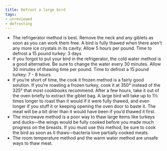 ```yaml
---
title: Defrost a large bird
tags:
- unreviewed
- defrosting
---
```

- The refrigerator method is best.  Remove the neck and any giblets as soon as you can work them free.  A bird is fully thawed when there aren’t any more ice crystals in its cavity.   Allow 5 hours per pound.   Time to defrost a 15 pound turkey:  3 days
- If you forgot to put your bird in the refrigerator, the cold water method is a good alternative.  Be sure to change the water every 30 minutes.  Allow 30 minutes of thawing time per pound.   Time to defrost a 15 pound turkey:  7 - 8 hours
- If you’re short of time, the cook it frozen method is a fairly good solution.  If you’re roasting a frozen turkey, cook it at 350° instead of the 325° that most cookbooks recommend.  After a few hours, take it out of the oven briefly to extract the giblet bag.   A large bird will take up to 1½ times longer to roast than it would if it were fully thawed, and even longer if you stuff it or keeping opening the oven door to baste it.   The meat will be a bit drier than it would have been if you’d thawed it first.
- The microwave method is a poor way to thaw large items like turkeys and ducks—the wings would be fully cooked before you made much progress on the breasts.  If you must use this method, be sure to cook the bird as soon as it thaws—bacteria love partially cooked meats.
- The room temperature method and the warm water method are unsafe ways to thaw meat.  